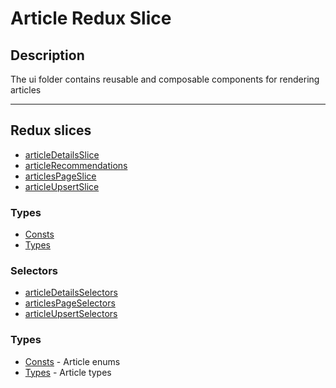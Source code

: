 # Article Redux Slice 

## Description

The ui folder contains reusable and composable components for rendering articles

---

## Redux slices
- [articleDetailsSlice](/social-media-frontend/src/5_entities/Article/model/slice/articleDetailsSlice.ts) 
- [articleRecommendations](/social-media-frontend/src/5_entities/Article/model/slice/articleRecommendations.ts) 
- [articlesPageSlice](/social-media-frontend/src/5_entities/Article/model/slice/articlesPageSlice.ts) 
- [articleUpsertSlice](/social-media-frontend/src/5_entities/Article/model/slice/articleUpsertSlice.ts) 

### Types
- [Consts](/social-media-frontend/src/5_entities/Article/model/consts) 
- [Types](/social-media-frontend/src/5_entities/Article/model/types/) 

### Selectors
- [articleDetailsSelectors](/social-media-frontend/src/5_entities/Article/model/selectors/articleDetailsSelectors) 
- [articlesPageSelectors](/social-media-frontend/src/5_entities/Article/model/selectors/articlesPageSelectors)
- [articleUpsertSelectors](/social-media-frontend/src/5_entities/Article/model/selectors/articleUpsertSelectors) 

### Types
- [Consts](/social-media-frontend/src/5_entities/Article/model/consts) - Article enums
- [Types](/social-media-frontend/src/5_entities/Article/model/types/) - Article types




